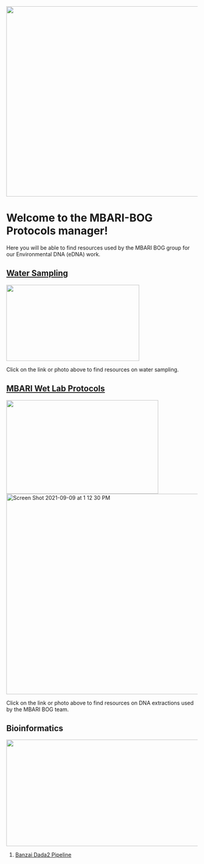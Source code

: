 
<img src="https://user-images.githubusercontent.com/30352066/132426436-84807e43-e1ba-44ac-9cc7-92386559da6b.jpg" height="500" width="700">

# Welcome to the MBARI-BOG Protocols manager!
Here you will be able to find resources used by the MBARI BOG group for our Environmental DNA (eDNA) work.

## [Water Sampling](Water_Sampling_page.md)
[<img src="https://user-images.githubusercontent.com/30352066/132736658-76bed776-66fb-4854-acb6-3f3cfdd0e4e0.jpg" height="200" width="350">](Water_Sampling_page.md)

Click on the link or photo above to find resources on water sampling.

## [MBARI Wet Lab Protocols](MBARI_wet_lab.md)
[<img src="https://user-images.githubusercontent.com/30352066/132754771-d38e335e-1522-4cb0-9652-3fd84405349f.jpg" height="246" width="400">](MBARI_wet_lab.md) <img width="527" alt="Screen Shot 2021-09-09 at 1 12 30 PM" src="https://user-images.githubusercontent.com/30352066/132756023-64c6f7d0-4ef2-4ca1-be64-c20667d9fd03.png">

Click on the link or photo above to find resources on DNA extractions used by the MBARI BOG team.

## Bioinformatics
<img width="527" height="280" src="https://user-images.githubusercontent.com/30352066/132757381-93a4d3f1-dfc8-4c0d-99ab-05d8af0a4981.png">

1. [Banzai Dada2 Pipeline](5.1_Banzai_Pipeline.md)
